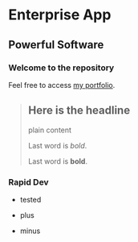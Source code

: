 Enterprise App
==============

Powerful Software
-----------------

### Welcome to the repository

Feel free to access [my portfolio](http://localhost:3000).

> ## Here is the headline
>
> plain content
>
> Last word is *bold*.
>
> Last word is **bold**.
>

### Rapid Dev
* tested
+ plus
- minus
